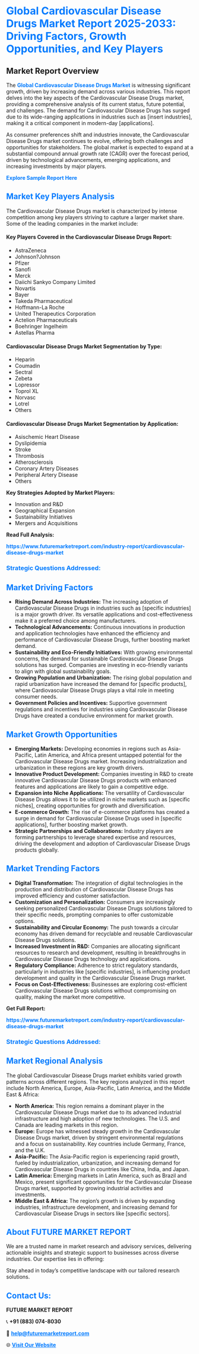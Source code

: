 <h1 style="color: #007BFF;">Global Cardiovascular Disease Drugs Market Report 2025-2033: Driving Factors, Growth Opportunities, and Key Players</h1>

<section id="overview">
<h2>Market Report Overview</h2>
<p>The <a href="https://www.futuremarketreport.com/industry-report/cardiovascular-disease-drugs-market" style="color: #007BFF; text-decoration: none;"><strong>Global Cardiovascular Disease Drugs Market</strong></a> is witnessing significant growth, driven by increasing demand across various industries. This report delves into the key aspects of the Cardiovascular Disease Drugs market, providing a comprehensive analysis of its current status, future potential, and challenges. The demand for Cardiovascular Disease Drugs has surged due to its wide-ranging applications in industries such as [insert industries], making it a critical component in modern-day [applications].</p>
<p>As consumer preferences shift and industries innovate, the Cardiovascular Disease Drugs market continues to evolve, offering both challenges and opportunities for stakeholders. The global market is expected to expand at a substantial compound annual growth rate (CAGR) over the forecast period, driven by technological advancements, emerging applications, and increasing investments by major players.</p>
</section>

<section id="overview">
<p><a href="https://www.futuremarketreport.com/request-sample/reportId=103572" style="color: #007BFF; text-decoration: none;"><strong>Explore Sample Report Here</strong></a></p>
</section>

<section id="key-players">
<h2 style="color: #007BFF;">Market Key Players Analysis</h2>
<p>The Cardiovascular Disease Drugs market is characterized by intense competition among key players striving to capture a larger market share. Some of the leading companies in the market include:</p>
<h4>Key Players Covered in the Cardiovascular Disease Drugs Report:</h4>
<ul><li>AstraZeneca</li><li>Johnson?Johnson</li><li>Pfizer</li><li>Sanofi</li><li>Merck</li><li>Daiichi Sankyo Company Limited</li><li>Novartis</li><li>Bayer</li><li>Takeda Pharmaceutical</li><li>Hoffmann-La Roche</li><li>United Therapeutics Corporation</li><li>Actelion Pharmaceuticals</li><li>Boehringer Ingelheim</li><li>Astellas Pharma</li></ul>
<h4>Cardiovascular Disease Drugs Market Segmentation by Type:</h4>
<ul><li>Heparin</li><li>Coumadin</li><li>Sectral</li><li>Zebeta</li><li>Lopressor</li><li>Toprol XL</li><li>Norvasc</li><li>Lotrel</li><li>Others</li></ul>

<h4>Cardiovascular Disease Drugs Market Segmentation by Application:</h4>
<ul><li>Asischemic Heart Disease</li><li>Dyslipidemia</li><li>Stroke</li><li>Thrombosis</li><li>Atherosclerosis</li><li>Coronary Artery Diseases</li><li>Peripheral Artery Disease</li><li>Others</li></ul>
<p><strong>Key Strategies Adopted by Market Players:</strong></p>
<ul>
<li>Innovation and R&D</li>
<li>Geographical Expansion</li>
<li>Sustainability Initiatives</li>
<li>Mergers and Acquisitions</li>
</ul>
</section>

<section>
<p><strong>Read Full Analysis: </strong></p><a href="https://www.futuremarketreport.com/industry-report/cardiovascular-disease-drugs-market" style="color: #007BFF; text-decoration: none;"><strong>https://www.futuremarketreport.com/industry-report/cardiovascular-disease-drugs-market</strong></a>
<h3 style="color: #007BFF;">Strategic Questions Addressed:</h3>
</section>

<section id="driving-factors">
<h2 style="color: #007BFF;">Market Driving Factors</h2>
<ul>
<li><strong>Rising Demand Across Industries:</strong> The increasing adoption of Cardiovascular Disease Drugs in industries such as [specific industries] is a major growth driver. Its versatile applications and cost-effectiveness make it a preferred choice among manufacturers.</li>
<li><strong>Technological Advancements:</strong> Continuous innovations in production and application technologies have enhanced the efficiency and performance of Cardiovascular Disease Drugs, further boosting market demand.</li>
<li><strong>Sustainability and Eco-Friendly Initiatives:</strong> With growing environmental concerns, the demand for sustainable Cardiovascular Disease Drugs solutions has surged. Companies are investing in eco-friendly variants to align with global sustainability goals.</li>
<li><strong>Growing Population and Urbanization:</strong> The rising global population and rapid urbanization have increased the demand for [specific products], where Cardiovascular Disease Drugs plays a vital role in meeting consumer needs.</li>
<li><strong>Government Policies and Incentives:</strong> Supportive government regulations and incentives for industries using Cardiovascular Disease Drugs have created a conducive environment for market growth.</li>
</ul>
</section>

<section id="growth-opportunities">
<h2 style="color: #007BFF;">Market Growth Opportunities</h2>
<ul>
<li><strong>Emerging Markets:</strong> Developing economies in regions such as Asia-Pacific, Latin America, and Africa present untapped potential for the Cardiovascular Disease Drugs market. Increasing industrialization and urbanization in these regions are key growth drivers.</li>
<li><strong>Innovative Product Development:</strong> Companies investing in R&D to create innovative Cardiovascular Disease Drugs products with enhanced features and applications are likely to gain a competitive edge.</li>
<li><strong>Expansion into Niche Applications:</strong> The versatility of Cardiovascular Disease Drugs allows it to be utilized in niche markets such as [specific niches], creating opportunities for growth and diversification.</li>
<li><strong>E-commerce Growth:</strong> The rise of e-commerce platforms has created a surge in demand for Cardiovascular Disease Drugs used in [specific applications], further boosting market growth.</li>
<li><strong>Strategic Partnerships and Collaborations:</strong> Industry players are forming partnerships to leverage shared expertise and resources, driving the development and adoption of Cardiovascular Disease Drugs products globally.</li>
</ul>
</section>

<section id="trending-factors">
<h2 style="color: #007BFF;">Market Trending Factors</h2>
<ul>
<li><strong>Digital Transformation:</strong> The integration of digital technologies in the production and distribution of Cardiovascular Disease Drugs has improved efficiency and customer satisfaction.</li>
<li><strong>Customization and Personalization:</strong> Consumers are increasingly seeking personalized Cardiovascular Disease Drugs solutions tailored to their specific needs, prompting companies to offer customizable options.</li>
<li><strong>Sustainability and Circular Economy:</strong> The push towards a circular economy has driven demand for recyclable and reusable Cardiovascular Disease Drugs solutions.</li>
<li><strong>Increased Investment in R&D:</strong> Companies are allocating significant resources to research and development, resulting in breakthroughs in Cardiovascular Disease Drugs technology and applications.</li>
<li><strong>Regulatory Compliance:</strong> Adherence to strict regulatory standards, particularly in industries like [specific industries], is influencing product development and quality in the Cardiovascular Disease Drugs market.</li>
<li><strong>Focus on Cost-Effectiveness:</strong> Businesses are exploring cost-efficient Cardiovascular Disease Drugs solutions without compromising on quality, making the market more competitive.</li>
</ul>
</section>

<section>
<p><strong>Get Full Report: </strong></p><a href="https://www.futuremarketreport.com/industry-report/cardiovascular-disease-drugs-market" style="color: #007BFF; text-decoration: none;"><strong>https://www.futuremarketreport.com/industry-report/cardiovascular-disease-drugs-market</strong></a>
<h3 style="color: #007BFF;">Strategic Questions Addressed:</h3>
</section>


<section id="regional-analysis">
<h2 style="color: #007BFF;">Market Regional Analysis</h2>
<p>The global Cardiovascular Disease Drugs market exhibits varied growth patterns across different regions. The key regions analyzed in this report include North America, Europe, Asia-Pacific, Latin America, and the Middle East & Africa:</p>
<ul>
<li><strong>North America:</strong> This region remains a dominant player in the Cardiovascular Disease Drugs market due to its advanced industrial infrastructure and high adoption of new technologies. The U.S. and Canada are leading markets in this region.</li>
<li><strong>Europe:</strong> Europe has witnessed steady growth in the Cardiovascular Disease Drugs market, driven by stringent environmental regulations and a focus on sustainability. Key countries include Germany, France, and the U.K.</li>
<li><strong>Asia-Pacific:</strong> The Asia-Pacific region is experiencing rapid growth, fueled by industrialization, urbanization, and increasing demand for Cardiovascular Disease Drugs in countries like China, India, and Japan.</li>
<li><strong>Latin America:</strong> Emerging markets in Latin America, such as Brazil and Mexico, present significant opportunities for the Cardiovascular Disease Drugs market, supported by growing industrial activities and investments.</li>
<li><strong>Middle East & Africa:</strong> The region’s growth is driven by expanding industries, infrastructure development, and increasing demand for Cardiovascular Disease Drugs in sectors like [specific sectors].</li>
</ul>
</section>

<footer>
<h2 style="color: #007BFF;">About FUTURE MARKET REPORT</h2>
<p>We are a trusted name in market research and advisory services, delivering actionable insights and strategic support to businesses across diverse industries. Our expertise lies in offering:</p>

<p>Stay ahead in today’s competitive landscape with our tailored research solutions.</p>

<h2 style="color: #007BFF;">Contact Us:</h2>
<p><strong>FUTURE MARKET REPORT</strong></p>
<p>📞 <strong>+91 (883) 074-8030</strong></p>
<p>📧 <strong><a href="mailto:help@futuremarketreport.com" style="color: #007BFF;">help@futuremarketreport.com</a></strong></p>
<p>🌐 <strong><a href="https://www.futuremarketreport.com/" style="color: #007BFF;">Visit Our Website</a></strong></p>
</footer>